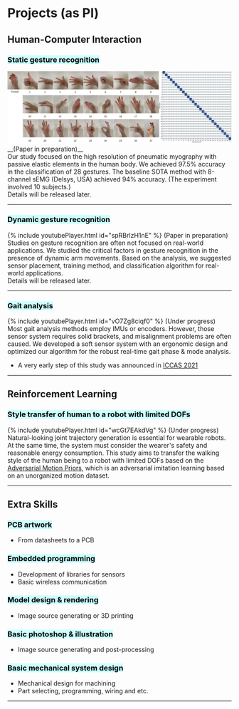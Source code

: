 # Projects (as PI)


## Human-Computer Interaction

### <font color = '#666699'><mark style='background-color: #ccffff'>Static gesture recognition</mark></font>
<img src="images/gesture_static/GesturesAccuracy.png?raw=true"/>
__(Paper in preparation)__
<br>
Our study focused on the high resolution of pneumatic myography with passive elastic elements in the human body. We achieved 97.5% accuracy in the classification of 28 gestures. The baseline SOTA method with 8-channel sEMG (Delsys, USA) achieved 94% accuracy. (The experiment involved 10 subjects.)
<br>
Details will be released later.

---
### <mark style='background-color: #ccffff'>Dynamic gesture recognition</mark>
{% include youtubePlayer.html id="spRBrlzH1nE" %}
(Paper in preparation)
<br>
Studies on gesture recognition are often not focused on real-world applications. We studied the critical factors in gesture recognition in the presence of dynamic arm movements. Based on the analysis, we suggested sensor placement, training method, and classification algorithm for real-world applications.
<br>
Details will be released later.

---
### <mark style='background-color: #ccffff'>Gait analysis</mark>
{% include youtubePlayer.html id="vO7Zg8ciqf0" %}
(Under progress)
<br>
Most gait analysis methods employ IMUs or encoders. However, those sensor system requires solid brackets, and misalignment problems are often caused. We developed a soft sensor system with an ergonomic design and optimized our algorithm for the robust real-time gait phase & mode analysis.
<br>
- A very early step of this study was announced in [ICCAS 2021](https://ieeexplore.ieee.org/document/9649762)

---

## Reinforcement Learning

### <mark style='background-color: #ccffff'>Style transfer of human to a robot with limited DOFs</mark>
{% include youtubePlayer.html id="wcGt7EAkdVg" %}
(Under progress)
<br>
Natural-looking joint trajectory generation is essential for wearable robots. At the same time, the system must consider the wearer's safety and reasonable energy consumption. This study aims to transfer the walking style of the human being to a robot with limited DOFs based on the [Adversarial Motion Priors](https://arxiv.org/abs/2104.02180), which is an adversarial imitation learning based on an unorganized motion dataset.

---

## Extra Skills

### <mark style='background-color: #ccffff'>PCB artwork</mark>
- From datasheets to a PCB

### <mark style='background-color: #ccffff'>Embedded programming</mark>
- Development of libraries for sensors
- Basic wireless communication 

### <mark style='background-color: #ccffff'>Model design & rendering</mark>
- Image source generating or 3D printing

### <mark style='background-color: #ccffff'>Basic photoshop & illustration</mark>
- Image source generating and post-processing

### <mark style='background-color: #ccffff'>Basic mechanical system design</mark>
- Mechanical design for machining
- Part selecting, programming, wiring and etc.

---
<!-- <p style="font-size:11px">Page template forked from <a href="https://github.com/evanca/quick-portfolio">evanca</a></p> -->
<!-- Remove above link if you don't want to attibute -->
